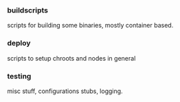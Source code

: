 ### buildscripts
scripts for building some binaries, mostly container based.
### deploy
scripts to setup chroots and nodes in general
### testing
misc stuff, configurations stubs, logging.
